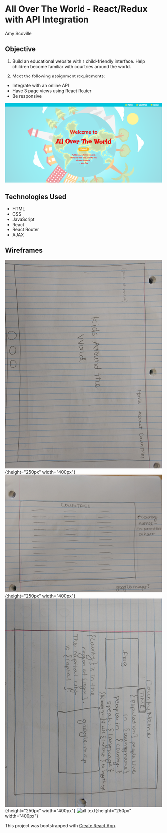 # All Over The World - React/Redux with API Integration

Amy Scoville

## Objective

1) Build an educational website with a child-friendly interface. Help children become familiar with countries around the world.

2) Meet the following assignment requirements:
  * Integrate with an online API
  * Have 3 page views using React Router
  * Be responsive

![alt text](public/images/home.png)

## Technologies Used
* HTML
* CSS
* JavaScript
* React
* React Router
* AJAX

## Wireframes
![alt text](public/images/homepage-wireframe.jpg){:height="250px" width="400px"}
![alt text](public/images/countries-wireframe.jpg){:height="250px" width="400px"}
![alt text](public/images/country-wireframe.jpg){:height="250px" width="400px"}
![alt text](public/images/about-wireframe.png){:height="250px" width="400px"}


This project was bootstrapped with [Create React App](https://github.com/facebookincubator/create-react-app).
